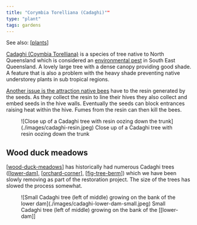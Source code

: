 ```yaml
---
title: "Corymbia Torelliana (Cadaghi)""
type: "plant"
tags: gardens
---
```


See also: [[plants]]

[Cadaghi (Coymbia Torelliana)](https://en.wikipedia.org/wiki/Corymbia_torelliana) is a species of tree native to North Queensland which is considered an [environmental pest](https://weeds.brisbane.qld.gov.au/weeds/cadaghi) in South East Queensland. A lovely large tree with a dense canopy providing good shade. A feature that is also a problem with the heavy shade preventing native understorey plants in sub tropical regions. 

[Another issue is the attraction native bees](https://tweedvalleytreeservices.com.au/invasive-tree-species/the-cadaghi-tree/) have to the resin generated by the seeds. As they collect the resin to line their hives they also collect and embed seeds in the hive walls. Eventually the seeds can block entrances raising heat within the hive. Fumes from the resin can then kill the bees.

<figure markdown>
![Close up of a Cadaghi tree with resin oozing down the trunk](./images/cadaghi-resin.jpeg)
<caption>Close up of a Cadaghi tree with resin oozing down the trunk</caption>
</figure>

## Wood duck meadows

[[wood-duck-meadows]] has historically had numerous Cadaghi trees ([[lower-dam]], [[orchard-corner]], [[fig-tree-berm]]) which we have been slowly removing as part of the restoration project. The size of the trees has slowed the process somewhat.

<figure markdown>
![Small Cadaghi tree (left of middle) growing on the bank of the lower dam](./images/cadaghi-lower-dam-small.jpeg)
<caption>Small Cadaghi tree (left of middle) growing on the bank of the [[lower-dam]]</caption>
</figure>

[//begin]: # "Autogenerated link references for markdown compatibility"
[plants]: plants "Plants"
[wood-duck-meadows]: ../wood-duck-meadows "Wood duck meadows"
[lower-dam]: ../lower-dam "The lower dam"
[orchard-corner]: ../orchard-corner "The Orchard (Orchard corner)"
[fig-tree-berm]: ../fig-tree-berm "Fig tree berm"
[//end]: # "Autogenerated link references"